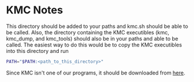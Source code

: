 # KMC Notes

This directory should be added to your paths and kmc.sh should be able to be called.  Also, the directory containing the KMC executibles (kmc, kmc_dump, and kmc_tools) should also be in your paths and able to be called.  The easiest way to do this would be to copy the KMC executibles into this directory and run

``` bash
PATH="$PATH:<path_to_this_directory>"
```

Since KMC isn't one of our programs, it should be downloaded from [here](http://sun.aei.polsl.pl/REFRESH/index.php?page=projects&project=kmc&subpage=about).  